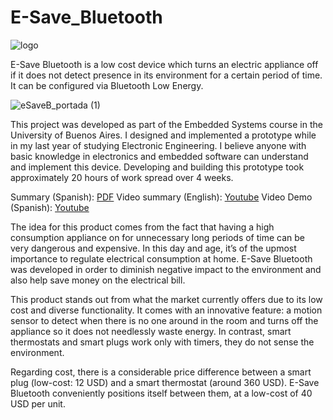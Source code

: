 # E-Save_Bluetooth

![logo](https://github.com/deve023/E-Save_Bluetooth/assets/51866497/d53e6131-77cd-44be-862a-953f828b7288)

E-Save Bluetooth is a low cost device which turns an electric appliance off if it does not detect presence in its environment for a certain period of time. It can be configured via Bluetooth Low Energy.

![eSaveB_portada (1)](https://github.com/deve023/E-Save_Bluetooth/assets/51866497/6fa726ec-ec9c-4e5e-b631-99bab9df0271)

This project was developed as part of the Embedded Systems course in the University of Buenos Aires. I designed and implemented a prototype while in my last year of studying Electronic Engineering. I believe anyone with basic knowledge in electronics and embedded software can understand and implement this device. Developing and building this prototype took approximately 20 hours of work spread over 4 weeks.

Summary (Spanish): [PDF](https://docs.google.com/document/d/1ngRxoOGkS6Whcuwp6-DJUADUrxsZ91UcAmCLxtPNpU8/edit)
Video summary (English): [Youtube]()
Video Demo (Spanish): [Youtube](https://youtu.be/fHSL6gb9g30)

The idea for this product comes from the fact that having a high consumption appliance on for unnecessary long periods of time can be very dangerous and expensive. In this day and age, it’s of the upmost importance to regulate electrical consumption at home. E-Save Bluetooth was developed in order to diminish negative impact to the environment and also help save money on the electrical bill.

This product stands out from what the market currently offers due to its low cost and diverse functionality. It comes with an innovative feature: a motion sensor to detect when there is no one around in the room and turns off the appliance so it does not needlessly waste energy. In contrast, smart thermostats and smart plugs work only with timers, they do not sense the environment.

Regarding cost, there is a considerable price difference between a smart plug (low-cost: 12 USD) and a smart thermostat (around 360 USD). E-Save Bluetooth conveniently positions itself between them, at a low-cost of 40 USD per unit.
